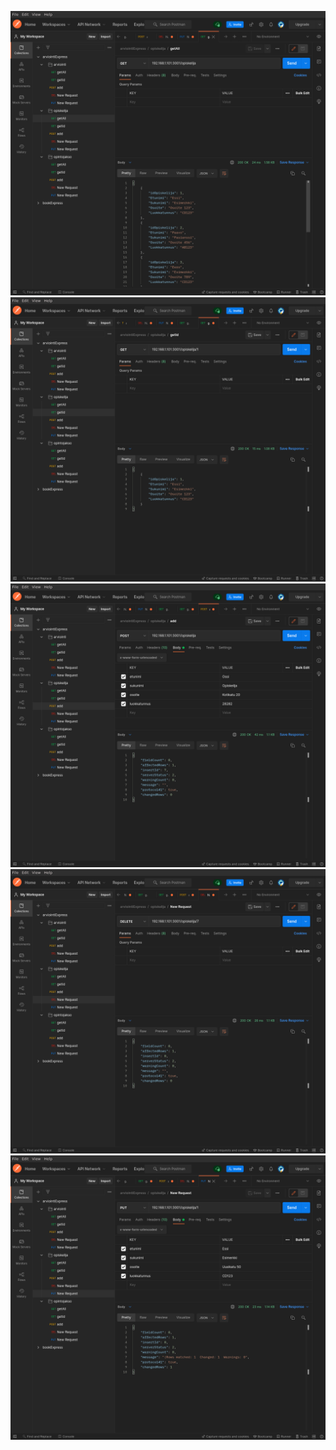 ![](https://github.com/rauaap/arviointiExpress/blob/doc/doc/opiskelija/img/getAll.png)\
![](https://github.com/rauaap/arviointiExpress/blob/doc/doc/opiskelija/img/getOne.png)\
![](https://github.com/rauaap/arviointiExpress/blob/doc/doc/opiskelija/img/post.png)\
![](https://github.com/rauaap/arviointiExpress/blob/doc/doc/opiskelija/img/update.png)\
![](https://github.com/rauaap/arviointiExpress/blob/doc/doc/opiskelija/img/delete.png)
